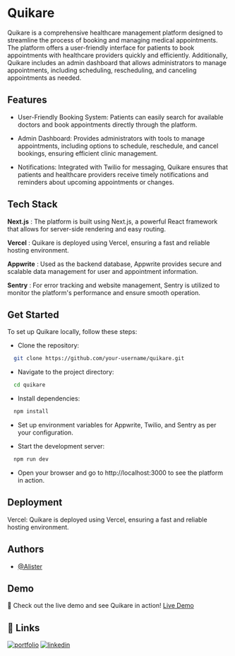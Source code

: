 # Quikare

Quikare is a comprehensive healthcare management platform designed to streamline the process of booking and managing medical appointments. The platform offers a user-friendly interface for patients to book appointments with healthcare providers quickly and efficiently. Additionally, Quikare includes an admin dashboard that allows administrators to manage appointments, including scheduling, rescheduling, and canceling appointments as needed.

## Features

- User-Friendly Booking System: Patients can easily search for available doctors and book appointments directly through the platform.

- Admin Dashboard: Provides administrators with tools to manage appointments, including options to schedule, reschedule, and cancel bookings, ensuring efficient clinic management.

- Notifications: Integrated with Twilio for messaging, Quikare ensures that patients and healthcare providers receive timely notifications and reminders about upcoming appointments or changes.

## Tech Stack

**Next.js** : The platform is built using Next.js, a powerful React framework that allows for server-side rendering and easy routing.

**Vercel** : Quikare is deployed using Vercel, ensuring a fast and reliable hosting environment.

**Appwrite** : Used as the backend database, Appwrite provides secure and scalable data management for user and appointment information.

**Sentry** : For error tracking and website management, Sentry is utilized to monitor the platform's performance and ensure smooth operation.

## Get Started

To set up Quikare locally, follow these steps:

- Clone the repository:

```bash
  git clone https://github.com/your-username/quikare.git

```

- Navigate to the project directory:

```bash
  cd quikare
```

- Install dependencies:

```bash
  npm install
```

- Set up environment variables for Appwrite, Twilio, and Sentry as per your configuration.

- Start the development server:

```bash
  npm run dev
```

- Open your browser and go to http://localhost:3000 to see the platform in action.

## Deployment

Vercel: Quikare is deployed using Vercel, ensuring a fast and reliable hosting environment.

## Authors

- [@Alister](https://www.github.com/Alister1210)

## Demo

🔗 Check out the live demo and see Quikare in action!
[Live Demo](https://www.linkedin.com/posts/alister1210_healthcare-techforgood-nextjs-activity-7233147910345900032-zJZ9?utm_source=share&utm_medium=member_desktop)

## 🔗 Links

[![portfolio](https://img.shields.io/badge/my_portfolio-000?style=for-the-badge&logo=ko-fi&logoColor=white)](https://github.com/Alister1210)
[![linkedin](https://img.shields.io/badge/linkedin-0A66C2?style=for-the-badge&logo=linkedin&logoColor=white)](www.linkedin.com/in/alister1210)
